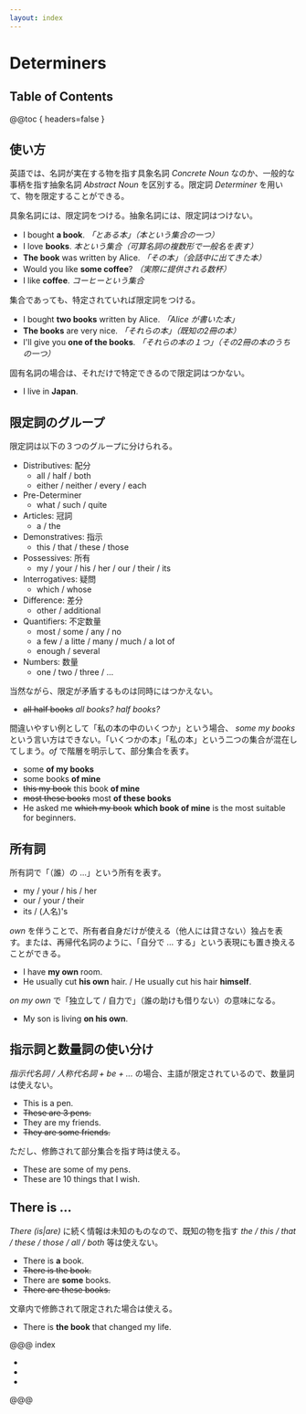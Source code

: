 ```yaml
---
layout: index
---
```

# Determiners

## Table of Contents

@@toc { headers=false }

## 使い方

英語では、名詞が実在する物を指す具象名詞 _Concrete Noun_ なのか、一般的な事柄を指す抽象名詞 _Abstract Noun_ を区別する。限定詞 _Determiner_ を用いて、物を限定することができる。

具象名詞には、限定詞をつける。抽象名詞には、限定詞はつけない。

* I bought __a book__. _「とある本」（本という集合の一つ）_
* I love __books__. _本という集合（可算名詞の複数形で一般名を表す）_
* __The book__ was written by Alice. _「その本」（会話中に出てきた本）_
* Would you like __some coffee__? _（実際に提供される数杯）_
* I like __coffee__. _コーヒーという集合_

集合であっても、特定されていれば限定詞をつける。

* I bought __two books__ written by Alice. _「Alice が書いた本」_
* __The books__ are very nice. _「それらの本」（既知の2冊の本）_
* I'll give you __one of the books__. _「それらの本の１つ」（その2冊の本のうちの一つ）_

固有名詞の場合は、それだけで特定できるので限定詞はつかない。

* I live in __Japan__.

## 限定詞のグループ

限定詞は以下の３つのグループに分けられる。

* Distributives: 配分
  * all / half / both
  * either / neither / every / each
* Pre-Determiner
  * what / such / quite
* Articles: 冠詞
  * a / the
* Demonstratives: 指示
  * this / that / these / those
* Possessives: 所有
  * my / your / his / her / our / their / its
* Interrogatives: 疑問
  * which / whose
* Difference: 差分
  * other / additional
* Quantifiers: 不定数量
  * most / some / any / no
  * a few / a litte / many / much / a lot of
  * enough / several
* Numbers: 数量
  * one / two / three / ...

当然ながら、限定が矛盾するものは同時にはつかえない。

* <del>all half books</del> _all books? half books?_

間違いやすい例として「私の本の中のいくつか」という場合、 _some my books_ という言い方はできない。「いくつかの本」「私の本」という二つの集合が混在してしまう。_of_ で階層を明示して、部分集合を表す。

* some __of my books__
* some books __of mine__
* <del>this my book</del> this book __of mine__
* <del>most these books</del> most __of these books__
* He asked me <del>which my book</del> __which book of mine__ is the most suitable for beginners.

## 所有詞

所有詞で「（誰）の ...」という所有を表す。

* my / your / his / her
* our / your / their
* its / (人名)'s

_own_ を伴うことで、所有者自身だけが使える（他人には貸さない）独占を表す。または、再帰代名詞のように、「自分で ... する」という表現にも置き換えることができる。

* I have __my own__ room.
* He usually cut __his own__ hair. / He usually cut his hair __himself__.

_on my own_ で「独立して / 自力で」（誰の助けも借りない）の意味になる。

* My son is living __on his own__.

## 指示詞と数量詞の使い分け

_指示代名詞 / 人称代名詞 + be + ..._ の場合、主語が限定されているので、数量詞は使えない。

* This is a pen.
* <del>These are 3 pens.</del>
* They are my friends.
* <del>They are some friends.</del>

ただし、修飾されて部分集合を指す時は使える。

* These are some of my pens.
* These are 10 things that I wish.

## There is ...

_There (is|are)_ に続く情報は未知のものなので、既知の物を指す _the / this / that / these / those / all / both_ 等は使えない。

* There is __a__ book.
* <del>There is the book.</del>
* There are __some__ books.
* <del>There are these books.</del>

文章内で修飾されて限定された場合は使える。

* There is __the book__ that changed my life.

@@@ index

- [ ](articles.md)
- [ ](distributives.md)
- [ ](quantifiers.md)

@@@
